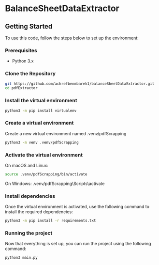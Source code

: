 # BalanceSheetDataExtractor


## Getting Started

To use this code, follow the steps below to set up the environment:

### Prerequisites

- Python 3.x

### Clone the Repository

```bash
git https://github.com/achrefbenmbarek1/balanceSheetDataExtractor.git
cd pdfExtractor 
```
### Install the virtual environment

```bash
python3 -m pip install virtualenv
```
### Create a virtual environment

Create a new virtual environment named .venv/pdfScrapping

```bash
python3 -m venv .venv/pdfScrapping
```

### Activate the virtual environment
On macOS and Linux:

```bash
source .venv/pdfScrapping/bin/activate
```
On Windows:
.venv/pdfScrapping\Scripts\activate

### Install dependencies
Once the virtual environment is activated, use the following command to install the required dependencies:

```bash
python3 -m pip install -r requirements.txt
```

### Running the project
Now that everything is set up, you can run the project using the following command:

```bash
python3 main.py
```
